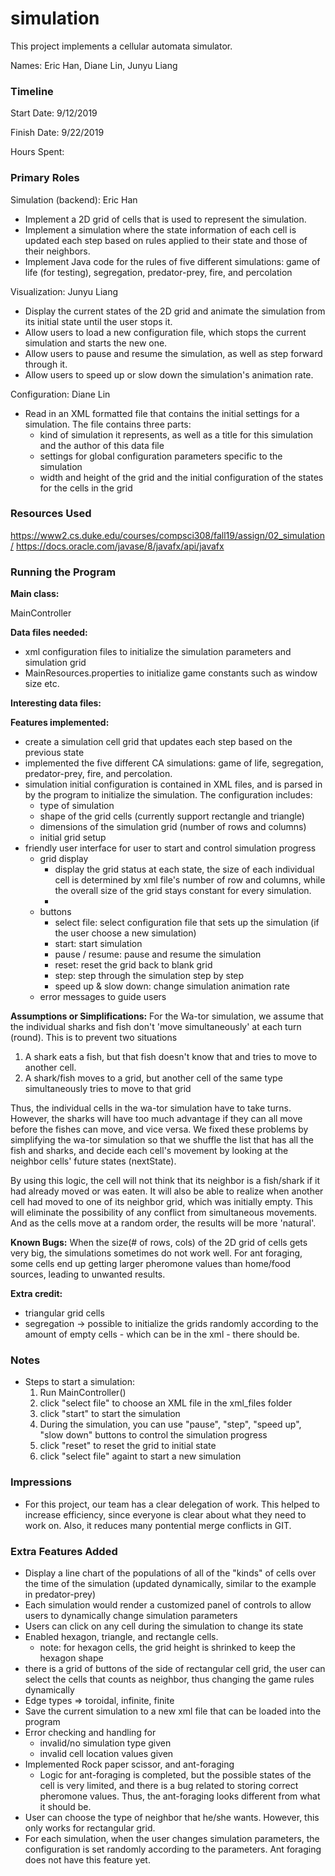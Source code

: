 simulation
====

This project implements a cellular automata simulator.

Names: Eric Han, Diane Lin, Junyu Liang

### Timeline

Start Date: 9/12/2019

Finish Date: 9/22/2019

Hours Spent:

### Primary Roles
Simulation (backend): Eric Han
* Implement a 2D grid of cells that is used to represent the simulation.
* Implement a simulation where the state information of each cell is updated each step based on rules applied to their state and those of their neighbors.
* Implement Java code for the rules of five different simulations: game of life (for testing), segregation, predator-prey, fire, and percolation 

Visualization: Junyu Liang
* Display the current states of the 2D grid and animate the simulation from its initial state until the user stops it.
* Allow users to load a new configuration file, which stops the current simulation and starts the new one.
* Allow users to pause and resume the simulation, as well as step forward through it.
* Allow users to speed up or slow down the simulation's animation rate.

Configuration: Diane Lin
* Read in an XML formatted file that contains the initial settings for a simulation. The file contains three parts:
    * kind of simulation it represents, as well as a title for this simulation and the author of this data file
    * settings for global configuration parameters specific to the simulation
    * width and height of the grid and the initial configuration of the states for the cells in the grid

### Resources Used
https://www2.cs.duke.edu/courses/compsci308/fall19/assign/02_simulation/
https://docs.oracle.com/javase/8/javafx/api/javafx


### Running the Program

**Main class:** 

MainController

**Data files needed:** 
* xml configuration files to initialize the simulation parameters and simulation grid
* MainResources.properties to initialize game constants such as window size etc.

**Interesting data files:**

**Features implemented:** 
* create a simulation cell grid that updates each step based on the previous state
* implemented the five different CA simulations: game of life, segregation, predator-prey, fire, and percolation.
* simulation initial configuration is contained in XML files, and is parsed in by the program to initialize the simulation. The configuration includes:
    * type of simulation
    * shape of the grid cells (currently support rectangle and triangle)
    * dimensions of the simulation grid (number of rows and columns)
    * initial grid setup
* friendly user interface for user to start and control simulation progress
    * grid display
        * display the grid status at each state, the size of each individual cell is determined by xml file's number of row and columns, while the overall size of the grid stays constant for every simulation.
        * 
    * buttons
        * select file: select configuration file that sets up the simulation (if the user choose a new simulation)
        * start: start simulation
        * pause / resume: pause and resume the simulation
        * reset: reset the grid back to blank grid
        * step: step through the simulation step by step
        * speed up & slow down: change simulation animation rate
    * error messages to guide users
    
**Assumptions or Simplifications:**
For the Wa-tor simulation, we assume that the individual sharks and fish don't 'move simultaneously' at each turn (round). This is to prevent two situations
1. A shark eats a fish, but that fish doesn't know that and tries to move to another cell. 
2. A shark/fish moves to a grid, but another cell of the same type simultaneously tries to move to that grid

Thus, the individual cells in the wa-tor simulation have to take turns. However, the sharks will have too much advantage if they can all
move before the fishes can move, and vice versa. We fixed these problems by simplifying the wa-tor simulation so that we shuffle the list
that has all the fish and sharks, and decide each cell's movement by looking at the neighbor cells' future states (nextState).

By using this logic, the cell will not think that its neighbor is a fish/shark if it had already moved or was eaten. It will also be able
to realize when another cell had moved to one of its neighbor grid, which was initially empty. This will eliminate the possibility of any
conflict from simultaneous movements. And as the cells move at a random order, the results will be more 'natural'.

**Known Bugs:**
When the size(# of rows, cols) of the 2D grid of cells gets very big, the simulations sometimes do not work well.
For ant foraging, some cells end up getting larger pheromone values than home/food sources, leading to unwanted results.

**Extra credit:**
* triangular grid cells
* segregation -> possible to initialize the grids randomly according to the amount of empty cells - which can be in the xml - there should be. 

### Notes
* Steps to start a simulation:
    1. Run MainController()
    2. click "select file" to choose an XML file in the xml_files folder
    3. click "start" to start the simulation
    4. During the simulation, you can use "pause", "step", "speed up", "slow down" buttons to control the simulation progress
    5. click "reset" to reset the grid to initial state
    5. click "select file" againt to start a new simulation 

### Impressions
* For this project, our team has a clear delegation of work. This helped to increase efficiency, since everyone is clear about what they need to work on. Also, it reduces many pontential merge conflicts in GIT. 

### Extra Features Added 
* Display a line chart of the populations of all of the "kinds" of cells over the time of the simulation (updated dynamically, similar to the example in predator-prey)
* Each simulation would render a customized panel of controls to allow users to dynamically change simulation parameters
* Users can click on any cell during the simulation to change its state
* Enabled hexagon, triangle, and rectangle cells. 
    * note: for hexagon cells, the grid height is shrinked to keep the hexagon shape
* there is a grid of buttons of the side of rectangular cell grid, the user can select the cells that counts as neighbor, thus changing the game rules dynamically
* Edge types => toroidal, infinite, finite
* Save the current simulation to a new xml file that can be loaded into the program
* Error checking and handling for 
    * invalid/no simulation type given
    * invalid cell location values given
* Implemented Rock paper scissor, and ant-foraging
    * Logic for ant-foraging is completed, but the possible states of the cell is very limited, and there is a bug
    related to storing correct pheromone values. Thus, the ant-foraging looks different from what it should be.
* User can choose the type of neighbor that he/she wants. However, this only works for rectangular grid.
* For each simulation, when the user changes simulation parameters, the configuration is set randomly according to the parameters.
Ant foraging does not have this feature yet.